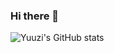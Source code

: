 ### Hi there 👋

![Yuuzi's GitHub stats](https://github-readme-stats.vercel.app/api?username=goldorange261&show_icons=true&title_color=b7e0f3&text_color=336887&icon_color=3e3b44&bg_color=ffffff)

<!--
**GoldOrange261/GoldOrange261** is a ✨ _special_ ✨ repository because its `README.md` (this file) appears on your GitHub profile.

Here are some ideas to get you started:

- 🔭 I’m currently working on ...
- 🌱 I’m currently learning ...
- 👯 I’m looking to collaborate on ...
- 🤔 I’m looking for help with ...
- 💬 Ask me about ...
- 📫 How to reach me: ...
- 😄 Pronouns: ...
- ⚡ Fun fact: ...
-->
